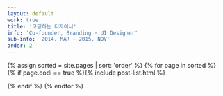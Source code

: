 ```yaml
---
layout: default
work: true
title: '코딩하는 디자이너'
info: 'Co-founder, Branding · UI Designer'
sub-info: '2014. MAR - 2015. NOV'
order: 2
---
```


<div class="catalogue">
{% assign sorted = site.pages | sort: 'order' %}
{% for page in sorted %}
{% if page.codi == true %}
​    
     {% include post-list.html %}

{% endif %}
{% endfor %}
</div>